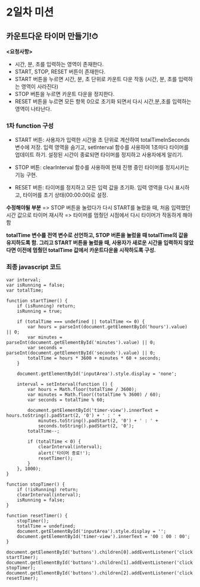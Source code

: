 # 2일차 미션
## 카운트다운 타이머 만들기!⏱

**<요청사항>**
- 시간, 분, 초를 입력하는 영역이 존재한다.
- START, STOP, RESET 버튼이 존재한다.
- START 버튼을 누르면 시간, 분, 초 단위로 카운트 다운 작동 (시간, 분, 초를 입력하는 영역이 사라진다)
- STOP 버튼을 누르면 카운트 다운을 정지한다.
- RESET 버튼을 누르면 모든 항목 0으로 초기화 되면서 다시 시간,분,초를 입력하는 영역이 나타난다.

### 1차 function 구성
- START 버튼: 사용자가 입력한 시간을 초 단위로 계산하여 totalTimeInSeconds 변수에 저장. 입력 영역을 숨기고, setInterval 함수를 사용하여 1초마다 타이머를 업데이트 하기. 설정된 시간이 종료되면 타이머를 정지하고 사용자에게 알리기.

- STOP 버튼: clearInterval 함수를 사용하여 현재 진행 중인 타이머를 정지시키는 기능 구현.

- RESET 버튼: 타이머를 정지하고 모든 입력 값을 초기화. 입력 영역을 다시 표시하고, 타이머를 초기 상태(00:00:00)로 설정.

**수정해야될 부분** =>
STOP 버튼을 눌렀다가 다시 START를 눌렀을 때, 처음 입력했던 시간 값으로 타이머 재시작 => 타이머를 멈췄던 시점에서 다시 타이머가 작동하게 해야 함 

**totalTime 변수를 전역 변수로 선언하고, STOP 버튼을 눌렀을 때 totalTime의 값을 유지하도록 함. 그리고 START 버튼을 눌렀을 때, 사용자가 새로운 시간을 입력하지 않았다면 이전에 멈췄던 totalTime 값에서 카운트다운을 시작하도록 구성.**

### 최종 javascript 코드
```
var interval;
var isRunning = false;
var totalTime;

function startTimer() {
    if (isRunning) return;
    isRunning = true;

    if (totalTime === undefined || totalTime <= 0) {
        var hours = parseInt(document.getElementById('hours').value) || 0;
        var minutes = parseInt(document.getElementById('minutes').value) || 0;
        var seconds = parseInt(document.getElementById('seconds').value) || 0;
        totalTime = hours * 3600 + minutes * 60 + seconds;
    }

    document.getElementById('inputArea').style.display = 'none';

    interval = setInterval(function () {
        var hours = Math.floor(totalTime / 3600);
        var minutes = Math.floor((totalTime % 3600) / 60);
        var seconds = totalTime % 60;

        document.getElementById('timer-view').innerText = hours.toString().padStart(2, '0') + ' : ' +
            minutes.toString().padStart(2, '0') + ' : ' +
            seconds.toString().padStart(2, '0');
        totalTime--;

        if (totalTime < 0) {
            clearInterval(interval);
            alert('타이머 종료!');
            resetTimer();
        }
    }, 1000);
}

function stopTimer() {
    if (!isRunning) return;
    clearInterval(interval);
    isRunning = false;
}

function resetTimer() {
    stopTimer();
    totalTime = undefined;
    document.getElementById('inputArea').style.display = '';
    document.getElementById('timer-view').innerText = '00 : 00 : 00';
}

document.getElementById('buttons').children[0].addEventListener('click', startTimer);
document.getElementById('buttons').children[1].addEventListener('click', stopTimer);
document.getElementById('buttons').children[2].addEventListener('click', resetTimer);

```

